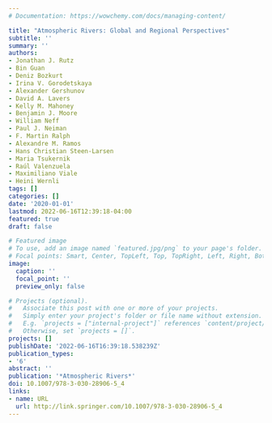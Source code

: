 ```yaml
---
# Documentation: https://wowchemy.com/docs/managing-content/

title: "Atmospheric Rivers: Global and Regional Perspectives"
subtitle: ''
summary: ''
authors:
- Jonathan J. Rutz
- Bin Guan
- Deniz Bozkurt
- Irina V. Gorodetskaya
- Alexander Gershunov
- David A. Lavers
- Kelly M. Mahoney
- Benjamin J. Moore
- William Neff
- Paul J. Neiman
- F. Martin Ralph
- Alexandre M. Ramos
- Hans Christian Steen-Larsen
- Maria Tsukernik
- Raúl Valenzuela
- Maximiliano Viale
- Heini Wernli
tags: []
categories: []
date: '2020-01-01'
lastmod: 2022-06-16T12:39:18-04:00
featured: true
draft: false

# Featured image
# To use, add an image named `featured.jpg/png` to your page's folder.
# Focal points: Smart, Center, TopLeft, Top, TopRight, Left, Right, BottomLeft, Bottom, BottomRight.
image:
  caption: ''
  focal_point: ''
  preview_only: false

# Projects (optional).
#   Associate this post with one or more of your projects.
#   Simply enter your project's folder or file name without extension.
#   E.g. `projects = ["internal-project"]` references `content/project/deep-learning/index.md`.
#   Otherwise, set `projects = []`.
projects: []
publishDate: '2022-06-16T16:39:18.538239Z'
publication_types:
- '6'
abstract: ''
publication: '*Atmospheric Rivers*'
doi: 10.1007/978-3-030-28906-5_4
links:
- name: URL
  url: http://link.springer.com/10.1007/978-3-030-28906-5_4
---
```

